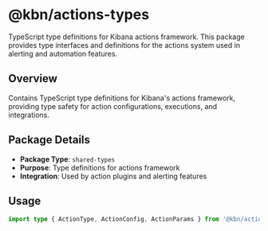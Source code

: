 # @kbn/actions-types

TypeScript type definitions for Kibana actions framework. This package provides type interfaces and definitions for the actions system used in alerting and automation features.

## Overview

Contains TypeScript type definitions for Kibana's actions framework, providing type safety for action configurations, executions, and integrations.

## Package Details

- **Package Type**: `shared-types`
- **Purpose**: Type definitions for actions framework
- **Integration**: Used by action plugins and alerting features

## Usage

```typescript
import type { ActionType, ActionConfig, ActionParams } from '@kbn/actions-types';
```
